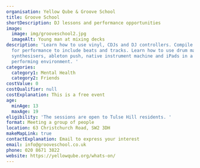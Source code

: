 ```yaml
---
organisation: Yellow Qube & Groove School
title: Groove School
shortDescription: DJ lessons and performance opportunities
image:
  image: img/grooveschool2.jpg
  imageAlt: Young man at mixing decks
description: 'Learn how to use vinyl, CDJs and DJ controllers. Compile playlists
  for performance to include beats and tracks. Learn how to use drum machines,
  synthesisers, ableton push, native instrument machine and iPads in a live
  performing environment. '
categories:
  category1: Mental Health
  category2: Friends
costValue: 0
costQualifier: null
costExplanation: This is a free event
age:
  minAge: 13
  maxAge: 19
eligibility: 'The sessions are open to Tulse Hill residents. '
format: Meeting a group of people
location: 63 Christchurch Road, SW2 3DH
makeMapLink: true
contactExplanation: Email to express your interest
email: info@grooveschool.co.uk
phone: 020 8671 3822
website: https://yellowqube.org/whats-on/
---
```

